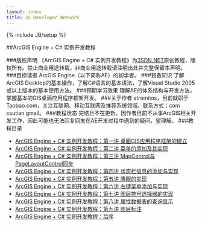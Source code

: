 ```yaml
---
layout: index
title: 3S Developer Network
---
```

{% include JB/setup %}

##ArcGIS Engine + C# 实例开发教程

###版权声明
《ArcGIS Engine + C# 实例开发教程》为[3SDN.NET](http://www.3sdn.net)原创教程，版权所有。禁止商业用途转载，非商业用途转载请注明出处并完整保留本声明。
###目标读者
ArcGIS Engine（以下简称AE）的初学者。
###预备知识
了解ArcGIS Desktop的基本操作，了解C#语言的基本语法，了解Visual Studio 2005或以上版本的基本使用方法。
###预期学习效果
理解AE的体系结构与开发方法，掌握基本的GIS桌面应用程序框架开发。
###关于作者
atromitos，目前就职于Taobao.com，关注互联网、移动互联网及推荐系统领域。联系方式：com csutian gmail。
###教程状态
完结且不在更新。因作者目前不从事ArcGIS相关开发工作，因此可能也无法回复网友在AE开发过程中遇到的疑问，望理解。
###教程目录
* [ArcGIS Engine + C# 实例开发教程：第一讲 桌面GIS应用程序框架的建立](/arcgis/1-build-gis-application-framework)
* [ArcGIS Engine + C# 实例开发教程：第二讲 菜单的添加及其实现](/arcgis/2-add-menu) 
* [ArcGIS Engine + C# 实例开发教程：第三讲 MapControl与PageLayoutControl同步](/arcgis/3-sync-mapcontrol-pagelayoutcontrol)
* [ArcGIS Engine + C# 实例开发教程：第四讲 状态栏信息的添加与实现](/arcgis/4-add-statusbar-msg)
* [ArcGIS Engine + C# 实例开发教程：第五讲 鹰眼的实现](/arcgis/5-add-eagle-eye)
* [ArcGIS Engine + C# 实例开发教程：第六讲 右键菜单添加与实现](/arcgis/6-add-context-menu)
* [ArcGIS Engine + C# 实例开发教程：第七讲 图层符号选择器的实现](/arcgis/7-add-layer-symbol-selector)
* [ArcGIS Engine + C# 实例开发教程：第八讲 属性数据表的查询显示](/arcgis/8-query-and-display-property-data-table)
* [ArcGIS Engine + C# 实例开发教程：第九讲 图层标注](/arcgis/9-add-layer-label)
* [ArcGIS Engine + C# 实例开发教程：后序](/arcgis/10-about-arcgis-engine-develop-toturial)

